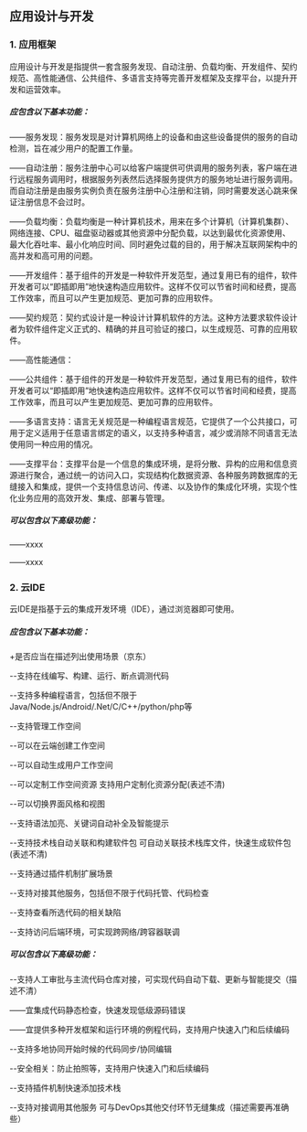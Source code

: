 ## 应用设计与开发

### 1. 应用框架

应用设计与开发是指提供一套含服务发现、自动注册、负载均衡、开发组件、契约规范、高性能通信、公共组件、多语言支持等完善开发框架及支撑平台，以提升开发和运营效率。

##### 应包含以下基本功能：

——服务发现：服务发现是对计算机网络上的设备和由这些设备提供的服务的自动检测，旨在减少用户的配置工作量。

——自动注册：服务注册中心可以给客户端提供可供调用的服务列表，客户端在进行远程服务调用时，根据服务列表然后选择服务提供方的服务地址进行服务调用。而自动注册是由服务实例负责在服务注册中心注册和注销，同时需要发送心跳来保证注册信息不会过时。

——负载均衡：负载均衡是一种计算机技术，用来在多个计算机（计算机集群）、网络连接、CPU、磁盘驱动器或其他资源中分配负载，以达到最优化资源使用、最大化吞吐率、最小化响应时间、同时避免过载的目的，用于解决互联网架构中的高并发和高可用的问题。

——开发组件：基于组件的开发是一种软件开发范型，通过复用已有的组件，软件开发者可以“即插即用”地快速构造应用软件。这样不仅可以节省时间和经费，提高工作效率，而且可以产生更加规范、更加可靠的应用软件。

——契约规范：契约式设计是一种设计计算机软件的方法。这种方法要求软件设计者为软件组件定义正式的、精确的并且可验证的接口，以生成规范、可靠的应用软件。

——高性能通信：

——公共组件：基于组件的开发是一种软件开发范型，通过复用已有的组件，软件开发者可以“即插即用”地快速构造应用软件。这样不仅可以节省时间和经费，提高工作效率，而且可以产生更加规范、更加可靠的应用软件。

——多语言支持：语言无关规范是一种编程语言规范，它提供了一个公共接口，可用于定义适用于任意语言绑定的语义，以支持多种语言，减少或消除不同语言无法使用同一种应用的情况。

——支撑平台：支撑平台是一个信息的集成环境，是将分散、异构的应用和信息资源进行聚合，通过统一的访问入口，实现结构化数据资源、各种服务跨数据库的无缝接入和集成，提供一个支持信息访问、传递、以及协作的集成化环境，实现个性化业务应用的高效开发、集成、部署与管理。


##### 可以包含以下高级功能：

——xxxx

——xxxx

### 2. 云IDE

云IDE是指基于云的集成开发环境（IDE），通过浏览器即可使用。

##### 应包含以下基本功能：

+是否应当在描述列出使用场景（京东）

--支持在线编写、构建、运行、断点调测代码

--支持多种编程语言，包括但不限于Java/Node.js/Android/.Net/C/C++/python/php等

--支持管理工作空间

--可以在云端创建工作空间

--可以自动生成用户工作空间

--可以定制工作空间资源 支持用户定制化资源分配(表述不清)

--可以切换界面风格和视图

--支持语法加亮、关键词自动补全及智能提示

--支持技术栈自动关联和构建软件包 可自动关联技术栈库文件，快速生成软件包(表述不清)

--支持通过插件机制扩展场景

--支持对接其他服务，包括但不限于代码托管、代码检查

--支持查看所选代码的相关缺陷

--支持访问后端环境，可实现跨网络/跨容器联调


##### 可以包含以下高级功能：


--支持人工审批与主流代码仓库对接，可实现代码自动下载、更新与智能提交（描述不清）

——宜集成代码静态检查，快速发现低级源码错误

——宜提供多种开发框架和运行环境的例程代码，支持用户快速入门和后续编码

--支持多地协同开始时候的代码同步/协同编辑

--安全相关：防止拍照等，支持用户快速入门和后续编码

--支持插件机制快速添加技术栈

--支持对接调用其他服务 可与DevOps其他交付环节无缝集成（描述需要再准确些）
